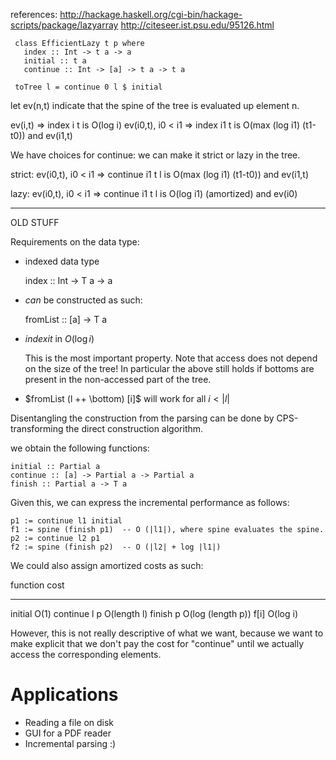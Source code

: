 references:
http://hackage.haskell.org/cgi-bin/hackage-scripts/package/lazyarray
http://citeseer.ist.psu.edu/95126.html


     class EfficientLazy t p where
       index :: Int -> t a -> a
       initial :: t a
       continue :: Int -> [a] -> t a -> t a

     toTree l = continue 0 l $ initial


let ev(n,t) indicate that the spine of the tree is evaluated up element n.


ev(i,t) => index i t is O(log i)
ev(i0,t), i0 < i1 => index i1 t is O(max (log i1) (t1-t0)) and ev(i1,t)

We have choices for continue: we can make it strict or lazy in the tree.

strict:
ev(i0,t), i0 < i1 => continue i1 t l is O(max (log i1) (t1-t0)) and ev(i1,t) 

lazy:
ev(i0,t), i0 < i1 => continue i1 t l is O(log i1) (amortized) and ev(i0) 


----------------------------
OLD STUFF


Requirements on the data type:

* indexed data type

    index :: Int -> T a -> a

* _can_ be constructed as such:

    fromList :: [a] -> T a
  
* $index i t$ in $O(\log i)$

  This is the most important property.
  Note that access does not depend on the size of the tree!
  In particular the above still holds if bottoms are present
  in the non-accessed part of the tree.

* $fromList (l ++ \bottom) [i]$ will work for all $i < |l|$



Disentangling the construction from the parsing can be done by
CPS-transforming the direct construction algorithm. 

we obtain the following functions:

    initial :: Partial a
    continue :: [a] -> Partial a -> Partial a
    finish :: Partial a -> T a

Given this, we can express the incremental performance as follows:

    p1 := continue l1 initial
    f1 := spine (finish p1)  -- O (|l1|), where spine evaluates the spine.
    p2 := continue l2 p1
    f2 := spine (finish p2)  -- O (|l2| + log |l1|)


We could also assign amortized costs as such:

   
function       cost
------------   --------------------
initial        O(1)
continue l p   O(length l)
finish p       O(log (length p))
f[i]           O(log i)

However, this is not really descriptive of what we want, because
we want to make explicit that we don't pay the cost for "continue"
until we actually access the corresponding elements.


# Applications

- Reading a file on disk
- GUI for a PDF reader
- Incremental parsing :)